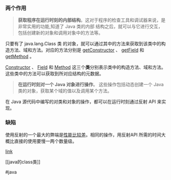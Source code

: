 ### 两个作用

> **获取程序在运行时刻的内部结构**。这对于程序的检查工具和调试器来说，是非常实用的功能,知道了 Java 类的内部 结构之后，就可以与它进行交互，包括创建新的对象和调用对象中的方法等。

只要有了 java.lang.Class 类 的对象，就可以通过其中的方法来获取到该类中的构造方法、域和方法。对应的方法分别是 [getConstructor](http://download.oracle.com/javase/6/docs/api/java/lang/Class.html#getConstructor%28java.lang.Class...%29) 、 [getField](http://download.oracle.com/javase/6/docs/api/java/lang/Class.html#getField%28java.lang.String%29) 和 [getMethod](http://download.oracle.com/javase/6/docs/api/java/lang/Class.html#getMethod%28java.lang.String,%20java.lang.Class...%29) 。

[Constructor](http://download.oracle.com/javase/6/docs/api/java/lang/reflect/Constructor.html) 、 [Field](http://download.oracle.com/javase/6/docs/api/java/lang/reflect/Field.html) 和 [Method](http://download.oracle.com/javase/6/docs/api/java/lang/reflect/Method.html) 这三个**类**分别表示类中的构造方法、域和方法。这些类中的方法可以获取到所对应结构的元数据。


>**在运行时刻对一个 Java 对象进行操作**。 这些操作包括动态创建一个 Java 类的对象，获取某个域的值以及调用某个方法。

在 Java 源代码中编写的对类和对象的操作，都可以在运行时刻通过反射 API 来实现。


### 缺陷
使用反射的一个最大的弊端是[性能比较差](http://stackoverflow.com/questions/435553/java-reflection-performance)。相同的操作，用反射API 所需的时间大概比直接的使用要慢一两个数量级。

[link](https://www.infoq.cn/article/cf-java-reflection-dynamic-proxy/)

[[java的class类]]

#java 
